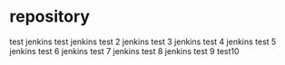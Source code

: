 # repository
test
jenkins test
jenkins test 2
jenkins test 3
jenkins test 4
jenkins test 5
jenkins test 6
jenkins test 7
jenkins test 8
jenkins test 9
test10
